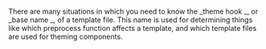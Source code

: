 There are many situations in which you need to know the _theme hook _, or _base name _, of a template file. This name is used for determining things like which preprocess function affects a template, and which template files are used for theming components.

